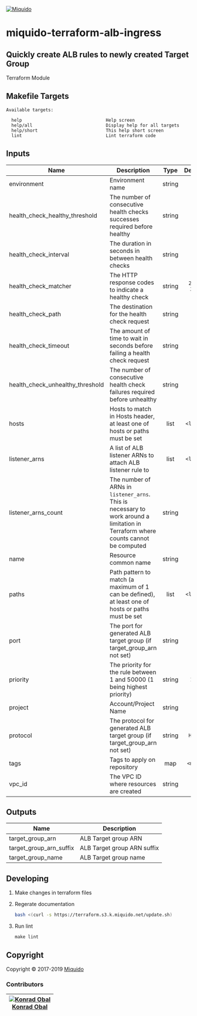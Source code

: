 <!-- This file was automatically generated by the `build-harness`. Make all changes to `README.yaml` and run `make readme` to rebuild this file. -->
[![Miquido][logo]](https://www.miquido.com/)

# miquido-terraform-alb-ingress
Quickly create ALB rules to newly created Target Group
---


Terraform Module

## Makefile Targets
```
Available targets:

  help                                Help screen
  help/all                            Display help for all targets
  help/short                          This help short screen
  lint                                Lint terraform code

```
## Inputs

| Name | Description | Type | Default | Required |
|------|-------------|:----:|:-----:|:-----:|
| environment | Environment name | string | `` | no |
| health_check_healthy_threshold | The number of consecutive health checks successes required before healthy | string | `2` | no |
| health_check_interval | The duration in seconds in between health checks | string | `15` | no |
| health_check_matcher | The HTTP response codes to indicate a healthy check | string | `200-399` | no |
| health_check_path | The destination for the health check request | string | `/` | no |
| health_check_timeout | The amount of time to wait in seconds before failing a health check request | string | `10` | no |
| health_check_unhealthy_threshold | The number of consecutive health check failures required before unhealthy | string | `2` | no |
| hosts | Hosts to match in Hosts header, at least one of hosts or paths must be set | list | `<list>` | no |
| listener_arns | A list of ALB listener ARNs to attach ALB listener rule to | list | `<list>` | no |
| listener_arns_count | The number of ARNs in `listener_arns`. This is necessary to work around a limitation in Terraform where counts cannot be computed | string | `2` | no |
| name | Resource common name | string | - | yes |
| paths | Path pattern to match (a maximum of 1 can be defined), at least one of hosts or paths must be set | list | `<list>` | no |
| port | The port for generated ALB target group (if target_group_arn not set) | string | `80` | no |
| priority | The priority for the rule between 1 and 50000 (1 being highest priority) | string | `100` | no |
| project | Account/Project Name | string | - | yes |
| protocol | The protocol for generated ALB target group (if target_group_arn not set) | string | `HTTP` | no |
| tags | Tags to apply on repository | map | `<map>` | no |
| vpc_id | The VPC ID where resources are created | string | - | yes |

## Outputs

| Name | Description |
|------|-------------|
| target_group_arn | ALB Target group ARN |
| target_group_arn_suffix | ALB Target group ARN suffix |
| target_group_name | ALB Target group name |



## Developing

1. Make changes in terraform files

2. Regerate documentation

    ```bash
    bash <(curl -s https://terraform.s3.k.miquido.net/update.sh)
    ```

3. Run lint

    ```
    make lint
    ```

## Copyright

Copyright © 2017-2019 [Miquido](https://miquido.com)



### Contributors

|  [![Konrad Obal][k911_avatar]][k911_homepage]<br/>[Konrad Obal][k911_homepage] |
|---|

  [k911_homepage]: https://github.com/k911
  [k911_avatar]: https://github.com/k911.png?size=150



  [logo]: https://www.miquido.com/img/logos/logo__miquido.svg
  [website]: https://www.miquido.com/
  [github]: https://github.com/miquido
